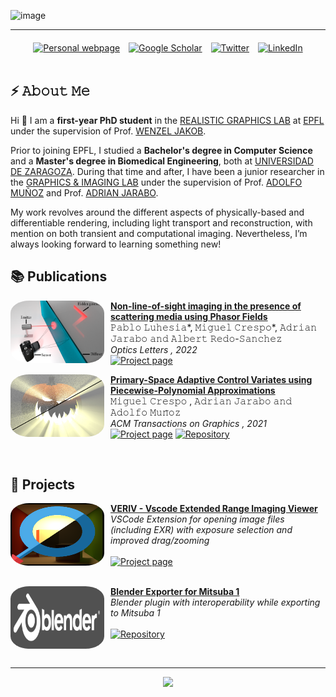 ![image](https://github.com/mcrescas/mcrescas/blob/master/Banner_github.gif)

-----

<div align='center' style='margin-top: 20px;'>
<a href='https://mcrespo.me' style='margin-right: 10px'><img src="https://img.shields.io/badge/-Website-3b5998?style=for-the-badge&logo=google-chrome&logoColor=white" title="Personal webpage" /></a>
<a href='https://scholar.google.com/citations?user=NARft-0AAAAJ' style='margin-right: 10px'><img src="https://img.shields.io/badge/-Scholar-5654a8?style=for-the-badge&logo=google-scholar&logoColor=white" title="Google Scholar" /></a>
<a href='https://twitter.com/mcrespo__' style='margin-right: 10px'><img src="https://img.shields.io/badge/-Twitter-00acee?style=for-the-badge&logo=Twitter&logoColor=white" title="Twitter" /></a>
<a href='https://www.linkedin.com/in/mcrescas/'><img src="https://img.shields.io/badge/-LinkedIn-0e76a8?style=for-the-badge&logo=Linkedin&logoColor=white" title="LinkedIn" /></a>
</div>

<br/>

## ⚡ 𝙰𝚋𝚘𝚞𝚝 𝙼𝚎

<p>
Hi 👋 I am a <strong>first-year PhD student</strong> in the <a href='https://rgl.epfl.ch/'>REALISTIC GRAPHICS LAB</a> at <a href='https://www.epfl.ch/'>EPFL</a> under 
the supervision of Prof. <a href='https://rgl.epfl.ch/people/wjakob'>WENZEL JAKOB</a>.

Prior to joining EPFL, I studied a <strong>Bachelor's degree in Computer Science</strong> and a <strong>Master's degree 
in Biomedical Engineering</strong>, both at <a href='https://www.unizar.es/'>UNIVERSIDAD DE ZARAGOZA</a>. 
During that time and after, I have been a junior researcher in the <a href="https://graphics.unizar.es">GRAPHICS & IMAGING 
LAB</a> under the supervision of Prof. <a href="http://adolfo-munoz.com">ADOLFO MUÑOZ</a> and Prof. <a href="http://giga.cps.unizar.es/~ajarabo/">ADRIAN JARABO</a>.

My work revolves around the different aspects of physically-based and differentiable rendering, including light transport and reconstruction, 
with mention on both transient and computational imaging. Nevertheless, I’m always looking forward to learning something new!
</p>

## 📚 Publications

[<img align="left" height="100px" width="150px" alt="NLOS Scattering thumb" src="https://github.com/mcrescas/mcrescas/blob/master/thumb-nlos.png" style="margin-right: 10px; border-radius: 20%"/>](https://mcrespo.me/publications/nlos-scattering-media/)

[**Non-line-of-sight imaging in the presence of scattering media using Phasor Fields**](https://mcrespo.me/publications/nlos-scattering-media/) \
𝙿𝚊𝚋𝚕𝚘 𝙻𝚞𝚑𝚎𝚜𝚒𝚊*, 𝙼𝚒𝚐𝚞𝚎𝚕 𝙲𝚛𝚎𝚜𝚙𝚘*, 𝙰𝚍𝚛𝚒𝚊𝚗 𝙹𝚊𝚛𝚊𝚋𝚘 𝚊𝚗𝚍 𝙰𝚕𝚋𝚎𝚛𝚝 𝚁𝚎𝚍𝚘-𝚂𝚊𝚗𝚌𝚑𝚎𝚣 \
*Optics Letters , 2022* \
<a href='https://mcrespo.me/publications/nlos-scattering-media/'><img src="https://img.shields.io/badge/Project page-3b5998?style=flat-square&logo=google-chrome&logoColor=white" title="Project page" /></a>
<br/>

[<img align="left" height="100px" width="150px" alt="Primary-space thumb" src="https://github.com/mcrescas/mcrescas/blob/master/thumb-primary.jpg" style="margin-right: 10px; border-radius: 20%"/>](https://mcrespo.me/publications/primary-space-cv/)

[**Primary-Space Adaptive Control Variates using Piecewise-Polynomial Approximations**](https://mcrespo.me/publications/primary-space-cv) \
𝙼𝚒𝚐𝚞𝚎𝚕 𝙲𝚛𝚎𝚜𝚙𝚘 , 𝙰𝚍𝚛𝚒𝚊𝚗 𝙹𝚊𝚛𝚊𝚋𝚘 𝚊𝚗𝚍 𝙰𝚍𝚘𝚕𝚏𝚘 𝙼𝚞𝚗̃𝚘𝚣 \
*ACM Transactions on Graphics , 2021* \
<a href='https://mcrespo.me/publications/primary-space-cv/'><img src="https://img.shields.io/badge/Project page-3b5998?style=flat-square&logo=google-chrome&logoColor=white" title="Project page" /></a>
<a href='https://github.com/mcrescas/viltrum-mitsuba/'><img src="https://img.shields.io/badge/-Repository-4078c0?style=flat-square&logo=Github&logoColor=white" title="Repository" /></a>
<br/>

<br/>

## 💾 Projects

[<img align="left" height="100px" width="150px" alt="VERIV thumb" src="https://github.com/mcrescas/mcrescas/blob/master/thumb-veriv.png" style="margin-right: 10px; border-radius: 20%"/>](https://marketplace.visualstudio.com/items?itemName=mcrespo.veriv)

[**VERIV - Vscode Extended Range Imaging Viewer**](https://marketplace.visualstudio.com/items?itemName=mcrespo.veriv) \
*VSCode Extension for opening image files (including EXR) with exposure selection and improved drag/zooming* \
<br/>
<a href='https://marketplace.visualstudio.com/items?itemName=mcrespo.veriv'><img src="https://img.shields.io/badge/Project page-3b5998?style=flat-square&logo=google-chrome&logoColor=white" title="Project page" /></a>
<br/>
<br/>

[<img align="left" height="100px" width="150px" alt="Blender Mitsuba 1 thumb" src="https://github.com/mcrescas/mcrescas/blob/master/thumb-blenderM1.png" style="margin-right: 10px; border-radius: 20%"/>](https://github.com/mcrescas/BlenderExporterM1)

[**Blender Exporter for Mitsuba 1**](https://github.com/mcrescas/BlenderExporterM1) \
*Blender plugin with interoperability while exporting to Mitsuba 1* \
<br/>
<a href='https://github.com/mcrescas/BlenderExporterM1'><img src="https://img.shields.io/badge/-Repository-4078c0?style=flat-square&logo=Github&logoColor=white" title="Repository" /></a>
<br/>

<br/>

----

<div align='center'>
<a href="https://hits.seeyoufarm.com"><img src="https://hits.seeyoufarm.com/api/count/incr/badge.svg?url=https%3A%2F%2Fgithub.com%2Fmcrescas%2Fmcrescas&count_bg=%2379C83D&title_bg=%23555555&icon=googleanalytics.svg&icon_color=%23E7E7E7&title=Visitors&edge_flat=false"/></a>
</div>
